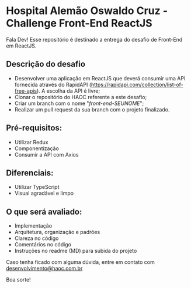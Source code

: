 # Hospital Alemão Oswaldo Cruz - Challenge Front-End ReactJS

Fala Dev! Esse repositório é destinado a entrega do desafio de Front-End em ReactJS.

## Descrição do desafio 
- Desenvolver uma aplicação em ReactJS que deverá consumir uma API fornecida através do RapidAPI (https://rapidapi.com/collection/list-of-free-apis). A escolha da API é livre;
- Clonar o repositório do HAOC referente a este desafio;
- Criar um branch com o nome "*front-end-SEUNOME*";
- Realizar um pull request da sua branch com o projeto finalizado.

## Pré-requisitos:
- Utilizar Redux
- Componentização
- Consumir a API com Axios

## Diferenciais:
- Utilizar TypeScript
- Visual agradável e limpo

## O que será avaliado:
- Implementação
- Arquitetura, organização e padrões
- Clareza no código
- Comentários no código
- Instruções no readme (MD) para subida do projeto

Caso tenha ficado com alguma dúvida, entre em contato com [desenvolvimento@haoc.com.br](mailto:desenvolvimento@haoc.com.br)

Boa sorte!
